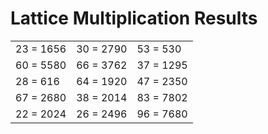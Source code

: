 # Lattice Multiplication Results

|   |   |   |
|---|---|---|
| 23 = 1656 | 30 = 2790 | 53 = 530 |
| 60 = 5580 | 66 = 3762 | 37 = 1295 |
| 28 = 616 | 64 = 1920 | 47 = 2350 |
| 67 = 2680 | 38 = 2014 | 83 = 7802 |
| 22 = 2024 | 26 = 2496 | 96 = 7680 |
